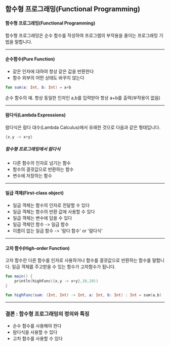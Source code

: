 ## 함수형 프로그래밍(Functional Programming)

#### 함수형 프로그래밍(Functional Programming)
함수형 프로그래밍은 순수 함수를 작성하여 프로그램의 부작용을 줄이는 프로그래밍 기법을 말합니다.

---
#### 순수함수(Pure Function)
* 같은 인자에 대하여 항상 같은 값을 반환한다
* 함수 외부의 어떤 상태도 바꾸지 않는다

```kotlin
fun sum(a: Int, b: Int) = a+b
```
순수 함수의 예. 항상 동일한 인자인 a,b를 입력받아 항상 a+b를 출력(부작용이 없음)

---
#### 람다식(Lambda Expressions)
람다식은 람다 대수(Lambda Calculus)에서 유래한 것으로 다음과 같은 형태입니다.

```kotlin
{x,y -> x+y}
```
##### 함수형 프로그래밍에서 람다식
* 다른 함수의 인자로 넘기는 함수
* 함수의 결괏값으로 반환하는 함수
* 변수에 저장하는 함수

---
#### 일급 객체(First-class object)
* 일급 객체는 함수의 인자로 전달할 수 있다
* 일급 객체는 함수의 반환 값에 사용할 수  있다
* 일급 객체는 변수에 담을 수 있다
* 일급 객체인 함수 -> 일급 함수
* 이름이 없는 일급 함수 -> '람다 함수' or '람다식'

---
#### 고차 함수(High-order Function)
고차 함수란 다른 함수를 인자로 사용하거나 함수를 결괏값으로 반환하는 함수를 말합니다. 일급 객체를 주고받을 수 있는 함수가 고차함수가 됩니다.

```kotlin
fun main() {
    println(highFunc({x,y -> x+y},10,20))
}

fun highFunc(sum: (Int, Int) -> Int, a: Int, b: Int) : Int = sum(a,b)
```

---
### 결론 : 함수형 프로그래밍의 정의와 특징
* 순수 함수를 사용해야 한다
* 람다식을 사용할 수 있다
* 고차 함수를 사용할 수 있다


